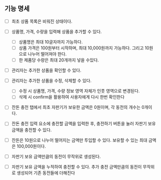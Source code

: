 ## 기능 명세

- [ ] 최초 상품 목록은 비워진 상태이다.
- [ ] 상품명, 가격, 수량을 입력해 상품을 추가할 수 있다.
  - [ ] 상품명은 최대 10글자까지 가능하다.
  - [ ] 상품 가격은 100원부터 시작하며, 최대 10,000원까지 가능하다. 그리고 10원으로 나누어 떨어져야 한다.
  - [ ] 한 제품당 수량은 최대 20개까지 넣을 수있다.
- [ ] 관리자는 추가한 상품을 확인할 수 있다.
- [ ] 관리자는 추가한 상품을 수정, 삭제할 수 있다.

  - [ ] 수정 시 상품명, 가격, 수량 정보 영역 자체가 인풋 영역으로 변경된다.
  - [ ] 삭제 시 confirm을 활용하여 사용자에게 다시 한번 확인한다

- [ ] 잔돈 충전 탭에서 최초 자판기가 보유한 금액은 0원이며, 각 동전의 개수는 0개이다.
- [ ] 잔돈 충전 입력 요소에 충전할 금액을 입력한 후, 충전하기 버튼을 눌러 자판기 보유 금액을 충전할 수 있다.
- [ ] 잔돈은 10원으로 나누어 떨어지는 금액만 투입할 수 있다. 보유할 수 있는 최대 금액은 100,000원이다.
- [ ] 자판기 보유 금액만큼의 동전이 무작위로 생성된다.
- [ ] 자판기 보유 금액을 누적하여 충전할 수 있다. 추가 충전 금액만큼의 동전이 무작위로 생성되어 기존 동전들에 더해진다
